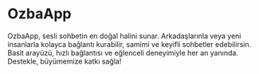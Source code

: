 # OzbaApp
OzbaApp, sesli sohbetin en doğal halini sunar. Arkadaşlarınla veya yeni insanlarla kolayca bağlantı kurabilir, samimi ve keyifli sohbetler edebilirsin. Basit arayüzü, hızlı bağlantısı ve eğlenceli deneyimiyle her an yanında. Destekle, büyümemize katkı sağla!
